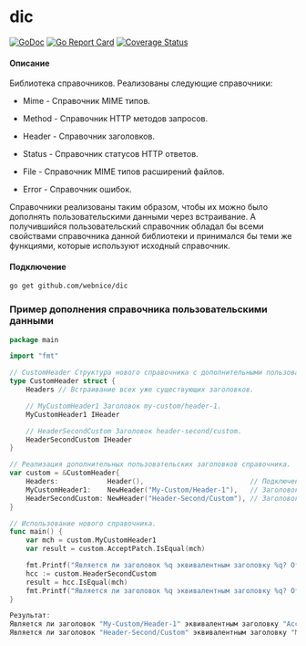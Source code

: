 # dic

[![GoDoc](https://godoc.org/github.com/webnice/dic?status.png)](http://godoc.org/github.com/webnice/dic)
[![Go Report Card](https://goreportcard.com/badge/github.com/webnice/dic)](https://goreportcard.com/report/github.com/webnice/dic)
[![Coverage Status](https://coveralls.io/repos/github/webnice/dic/badge.svg?branch=master%0Av1)](https://coveralls.io/github/webnice/dic?branch=master%0Av1)

#### Описание

Библиотека справочников.
Реализованы следующие справочники:

* Mime - Справочник MIME типов.

* Method - Справочник HTTP методов запросов.

* Header - Справочник заголовков.

* Status - Справочник статусов HTTP ответов.

* File - Справочник MIME типов расширений файлов.

* Error - Справочник ошибок.

Справочники реализованы таким образом, чтобы их можно было дополнять пользовательскими данными через встраивание.
А получившийся пользовательский справочник обладал бы всеми свойствами справочника данной библиотеки и принимался
бы теми же функциями, которые используют исходный справочник.

#### Подключение
```bash
go get github.com/webnice/dic
```

### Пример дополнения справочника пользовательскими данными

```go
package main

import "fmt"

// CustomHeader Структура нового справочника с дополнительными пользовательскими заголовками.
type CustomHeader struct {
	Headers // Встраивание всех уже существующих заголовков.

	// MyCustomHeader1 Заголовок my-custom/header-1.
	MyCustomHeader1 IHeader

	// HeaderSecondCustom Заголовок header-second/custom.
	HeaderSecondCustom IHeader
}

// Реализация дополнительных пользовательских заголовков справочника.
var custom = &CustomHeader{
	Headers:            Header(),                          // Подключение всех существующих заголовков.
	MyCustomHeader1:    NewHeader("My-Custom/Header-1"),   // Заголовок my-custom/header-1.
	HeaderSecondCustom: NewHeader("Header-Second/Custom"), // Заголовок header-second/custom.
}

// Использование нового справочника.
func main() {
	var mch = custom.MyCustomHeader1
	var result = custom.AcceptPatch.IsEqual(mch)

	fmt.Printf("Является ли заголовок %q эквивалентным заголовку %q? Ответ: %t\n", mch, custom.AcceptPatch, result)
	hcc := custom.HeaderSecondCustom
	result = hcc.IsEqual(mch)
	fmt.Printf("Является ли заголовок %q эквивалентным заголовку %q? Ответ: %t\n", hcc, mch, result)
}

Результат:
Является ли заголовок "My-Custom/Header-1" эквивалентным заголовку "Accept-Patch"? Ответ: false
Является ли заголовок "Header-Second/Custom" эквивалентным заголовку "My-Custom/Header-1"? Ответ: false
```
